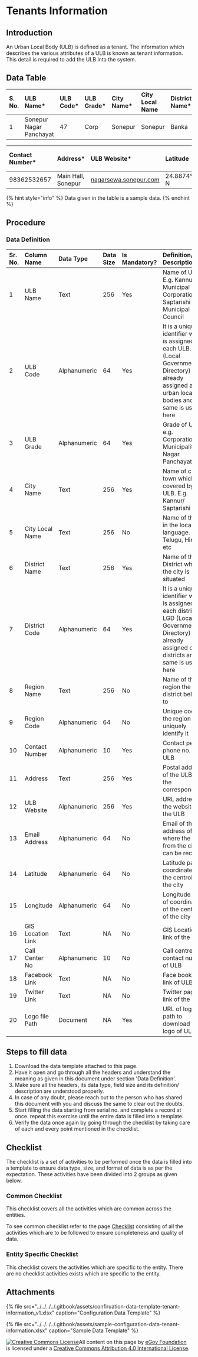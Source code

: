 # Tenants Information

## Introduction

An Urban Local Body \(ULB\) is defined as a tenant. The information which describes the various attributes of a ULB is known as tenant information. This detail is required to add the ULB into the system.

## Data Table

| S. No. | ULB Name\* | ULB Code\* | ULB Grade\* | City Name\* | City Local Name | District Name\* | District Code\* | Region Name | Region Code |
| :--- | :--- | :--- | :--- | :--- | :--- | :--- | :--- | :--- | :--- |
| 1 | Sonepur Nagar Panchayat | 47 | Corp | Sonepur | Sonepur | Banka | BN47 | Bihar | BBD47 |

| Contact Number\* | Address\* | ULB Website\* | Latitude | Longitude | Email Address | GIS Location Link | Call Center No. | Facebook Link | Twitter Link | Logo file Path\* |
| :--- | :--- | :--- | :--- | :--- | :--- | :--- | :--- | :--- | :--- | :--- |
| 98362532657 | Main Hall, Sonepur | [nagarsewa.sonepur.com](http://nagarsewa.sonepur.com/) | 24.8874° N | 86.9198° E | snp@bihar.gov.in |  |  |  |  | [Logo](https://drive.google.com/drive/folders/1mDosChmhu-RO6O3Z5FlmSJR_VWbb8oxR) |

{% hint style="info" %}
Data given in the table is a sample data.
{% endhint %}

## Procedure

### Data Definition

| Sr. No. | Column Name | Data Type | Data Size | Is Mandatory? | Definition/ Description |
| :--- | :--- | :--- | :--- | :--- | :--- |
| 1 | ULB Name | Text | 256 | Yes | Name of ULB. E.g. Kannur Municipal Corporation/ Saptarishi Municipal Council |
| 2 | ULB Code | Alphanumeric | 64 | Yes | It is a unique identifier which is assigned to each ULB. LGD \(Local Government Directory\) has already assigned a code urban local bodies and the same is used here |
| 3 | ULB Grade | Alphanumeric | 64 | Yes | Grade of ULB. e.g. Corporation, Municipality, Nagar Panchayat etc |
| 4 | City Name | Text | 256 | Yes | Name of city/ town which is covered by the ULB. E.g. Kannur/ Saptarishi |
| 5 | City Local Name | Text | 256 | No | Name of the city in the local language. e.g Telugu, Hindi etc |
| 6 | District Name | Text | 256 | Yes | Name of the District where the city is situated |
| 7 | District Code | Alphanumeric | 64 | Yes | It is a unique identifier which is assigned to each district. LGD \(Local Government Directory\) has already assigned code districts and the same is used here |
| 8 | Region Name | Text | 256 | No | Name of the region the listed district belongs to |
| 9 | Region Code | Alphanumeric | 64 | No | Unique code of the region to uniquely identify it |
| 10 | Contact Number | Alphanumeric | 10 | Yes | Contact person phone no. of ULB |
| 11 | Address | Text | 256 | Yes | Postal address of the ULB for the correspondence |
| 12 | ULB Website | Alphanumeric | 256 | Yes | URL address of the website for the ULB |
| 13 | Email Address | Alphanumeric | 64 | No | Email of the address of ULB where the email from the citizen can be received |
| 14 | Latitude | Alphanumeric | 64 | No | Latitude part of coordinates of the centroid of the city |
| 15 | Longitude | Alphanumeric | 64 | No | Longitude part of coordinates of the centroid of the city |
| 16 | GIS Location Link | Text | NA | No | GIS Location link of the ULB |
| 17 | Call Center No | Alphanumeric | 10 | No | Call centre contact number of ULB |
| 18 | Facebook Link | Text | NA | No | Face book page link of ULB |
| 19 | Twitter Link | Text | NA | No | Twitter page link of the ULB |
| 20 | Logo file Path | Document | NA | Yes | URL of logo file path to download the logo of ULB |

## Steps to fill data <a id="Steps-to-fill-data"></a>

1. Download the data template attached to this page.
2. Have it open and go through all the headers and understand the meaning as given in this document under section 'Data Definition'.
3. Make sure all the headers, its data type, field size and its definition/ description are understood properly.
4. In case of any doubt, please reach out to the person who has shared this document with you and discuss the same to clear out the doubts.
5. Start filling the data starting from serial no. and complete a record at once. repeat this exercise until the entire data is filled into a template.
6. Verify the data once again by going through the checklist by taking care of each and every point mentioned in the checklist.

## Checklist

The checklist is a set of activities to be performed once the data is filled into a template to ensure data type, size, and format of data is as per the expectation. These activities have been divided into 2 groups as given below.

### Common Checklist

This checklist covers all the activities which are common across the entities.

To see common checklist refer to the page [Checklist](../../module-setup/common-config/checklist.md) consisting of all the activities which are to be followed to ensure completeness and quality of data.

### Entity Specific Checklist

This checklist covers the activities which are specific to the entity. There are no checklist activities exists which are specific to the entity.

## Attachments

{% file src="../../../../.gitbook/assets/confiruation-data-template-tenant-information\_v1.xlsx" caption="Configuration Data Template" %}

{% file src="../../../../.gitbook/assets/sample-configuration-data-tenant-information.xlsx" caption="Sample Data Template" %}

[![Creative Commons License](https://i.creativecommons.org/l/by/4.0/80x15.png)](http://creativecommons.org/licenses/by/4.0/)All content on this page by [eGov Foundation ](https://egov.org.in/)is licensed under a [Creative Commons Attribution 4.0 International License](http://creativecommons.org/licenses/by/4.0/).

